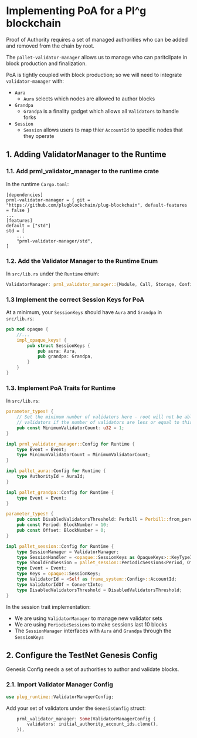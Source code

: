 # Implementing PoA for a Pl^g blockchain

Proof of Authority requires a set of managed authorities who can be added and removed from the chain by root.

The `pallet-validator-manager` allows us to manage who can paritcilpate in block production and finalization.

PoA is tightly coupled with block production; so we will need to integrate `validator-manager` with:
* `Aura` 
    * `Aura` selects which nodes are allowed to author blocks 
* `Grandpa`
    * `Grandpa` is a finality gadget which allows all `Validators` to handle forks
* `Session`
    * `Session` allows users to map thier `AccountId` to specific nodes that they operate

## 1. Adding ValidatorManager to the Runtime

### 1.1. Add prml_validator_manager to the runtime crate

In the runtime `Cargo.toml`:
```
[dependencies]
prml-validator-manager = { git = "https://github.com/plugblockchain/plug-blockchain", default-features = false }
...
[features]
default = ["std"]
std = [
	...
	"prml-validator-manager/std",
]
```

### 1.2. Add the Validator Manager to the Runtime Enum

In `src/lib.rs` under the `Runtime` enum:
```rust
ValidatorManager: prml_validator_manager::{Module, Call, Storage, Config<T>, Event<T>},
```

### 1.3 Implement the correct Session Keys for PoA

At a minimum, your `SessionKeys` should have `Aura` and `Grandpa` in `src/lib.rs`:
```rust
pub mod opaque {
	//...
	impl_opaque_keys! {
		pub struct SessionKeys {
			pub aura: Aura,
			pub grandpa: Grandpa,
		}
	}
}
```

### 1.3. Implement PoA Traits for Runtime

In `src/lib.rs`:

```rust
parameter_types! {
    // Set the minimum number of validators here - root will not be able to remove 
    // validators if the number of validators are less or equal to this number
	pub const MinimumValidatorCount: u32 = 1;
}

impl prml_validator_manager::Config for Runtime {
	type Event = Event;
	type MinimumValidatorCount = MinimumValidatorCount;
}

impl pallet_aura::Config for Runtime {
	type AuthorityId = AuraId;
}

impl pallet_grandpa::Config for Runtime {
	type Event = Event;
}

parameter_types! {
	pub const DisabledValidatorsThreshold: Perbill = Perbill::from_percent(33);
	pub const Period: BlockNumber = 10;
	pub const Offset: BlockNumber = 0;
}

impl pallet_session::Config for Runtime {
	type SessionManager = ValidatorManager;
	type SessionHandler = <opaque::SessionKeys as OpaqueKeys>::KeyTypeIdProviders;
	type ShouldEndSession = pallet_session::PeriodicSessions<Period, Offset>;
	type Event = Event;
	type Keys = opaque::SessionKeys;
	type ValidatorId = <Self as frame_system::Config>::AccountId;
	type ValidatorIdOf = ConvertInto;
	type DisabledValidatorsThreshold = DisabledValidatorsThreshold;
}
```

In the session trait implementation:
* We are using `ValidatorManager` to manage new validator sets
* We are using `PeriodicSessions` to make sessions last 10 blocks
* The `SessionManager` interfaces with `Aura` and `Grandpa` through the `SessionKeys`

## 2. Configure the TestNet Genesis Config

Genesis Config needs a set of authorities to author and validate blocks.

### 2.1. Import Validator Manager Config

```rust
use plug_runtime::ValidatorManagerConfig;
```

Add your set of validators under the `GenesisConfig` struct:
```rust
    prml_validator_manager: Some(ValidatorManagerConfig {
		validators: initial_authority_account_ids.clone(),
    }),
```
